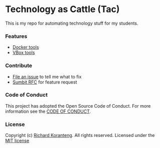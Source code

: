 # Technology as Cattle (Tac)  
This is my repo for automating technology stuff for my students.

### Features
* [Docker tools](docker/linuxDocker.ps1)
* [VBox tools](vbox/README.md)

### Contribute
* [File an issue](https://github.com/RKKoranteng/TaC-Farm/issues/new/choose) to tell me what to fix
* [Sumbit RFC](https://github.com/RKKoranteng/TaC-Farm/issues/new/choose) for feature request


### Code of Conduct
This project has adopted the Open Source Code of Conduct. For more information see the [CODE OF CONDUCT](CODE_OF_CONDUCT.md).

### License
Copyright (c) [Richard Koranteng](RKKoranteng.com). All rights reserved.
Licensed under the [MIT license](LICENSE.txt)
